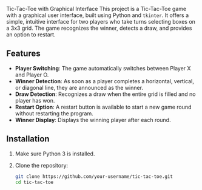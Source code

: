 Tic-Tac-Toe with Graphical Interface
This project is a Tic-Tac-Toe game with a graphical user interface, built using Python and `tkinter`. It offers a simple, intuitive interface for two players who take turns selecting boxes on a 3x3 grid. The game recognizes the winner, detects a draw, and provides an option to restart.

## Features

- **Player Switching**: The game automatically switches between Player X and Player O.
- **Winner Detection**: As soon as a player completes a horizontal, vertical, or diagonal line, they are announced as the winner.
- **Draw Detection**: Recognizes a draw when the entire grid is filled and no player has won.
- **Restart Option**: A restart button is available to start a new game round without restarting the program.
- **Winner Display**: Displays the winning player after each round.

## Installation

1. Make sure Python 3 is installed.
2. Clone the repository:

   ```bash
   git clone https://github.com/your-username/tic-tac-toe.git
   cd tic-tac-toe
